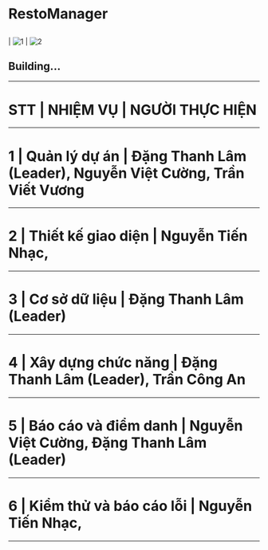 # RestoManager
##
| ![1](https://media.giphy.com/media/nEaVQAybfZbrQQ4R4W/giphy.gif) | ![2](https://media.giphy.com/media/5gHfODIb0VIAucon2J/giphy.gif)
 ## Building...
_____________________________________________________________________________________________________________
# STT | NHIỆM VỤ                    |	NGƯỜI THỰC HIỆN		
_____________________________________________________________________________________________________________
# 1	  | Quản lý dự án	            |    Đặng Thanh Lâm (Leader), Nguyễn Việt Cường, Trần Viết Vương	
_____________________________________________________________________________________________________________
# 2	  | Thiết kế giao diện	        |    Nguyễn Tiến Nhạc,			
_____________________________________________________________________________________________________________
# 3	  | Cơ sở dữ liệu	            |    Đặng Thanh Lâm (Leader)				
_____________________________________________________________________________________________________________
# 4	  | Xây dựng chức năng	        |    Đặng Thanh Lâm (Leader), Trần Công An			
_____________________________________________________________________________________________________________
# 5   | Báo cáo và điểm danh        |	 Nguyễn Việt Cường, Đặng Thanh Lâm (Leader)			
_____________________________________________________________________________________________________________
# 6   | Kiểm thử và báo cáo lỗi     |    Nguyễn Tiến Nhạc,			
_____________________________________________________________________________________________________________
						
						